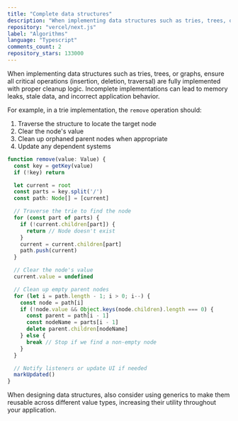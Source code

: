 ```yaml
---
title: "Complete data structures"
description: "When implementing data structures such as tries, trees, or graphs, ensure all critical operations (insertion, deletion, traversal) are fully implemented with proper cleanup logic. Incomplete implementations can lead to memory leaks, stale data, and incorrect application behavior."
repository: "vercel/next.js"
label: "Algorithms"
language: "Typescript"
comments_count: 2
repository_stars: 133000
---
```


When implementing data structures such as tries, trees, or graphs, ensure all critical operations (insertion, deletion, traversal) are fully implemented with proper cleanup logic. Incomplete implementations can lead to memory leaks, stale data, and incorrect application behavior.

For example, in a trie implementation, the `remove` operation should:
1. Traverse the structure to locate the target node
2. Clear the node's value
3. Clean up orphaned parent nodes when appropriate
4. Update any dependent systems

```typescript
function remove(value: Value) {
  const key = getKey(value)
  if (!key) return

  let current = root
  const parts = key.split('/')
  const path: Node[] = [current]

  // Traverse the trie to find the node
  for (const part of parts) {
    if (!current.children[part]) {
      return // Node doesn't exist
    }
    current = current.children[part]
    path.push(current)
  }

  // Clear the node's value
  current.value = undefined

  // Clean up empty parent nodes
  for (let i = path.length - 1; i > 0; i--) {
    const node = path[i]
    if (!node.value && Object.keys(node.children).length === 0) {
      const parent = path[i - 1]
      const nodeName = parts[i - 1]
      delete parent.children[nodeName]
    } else {
      break // Stop if we find a non-empty node
    }
  }

  // Notify listeners or update UI if needed
  markUpdated()
}
```

When designing data structures, also consider using generics to make them reusable across different value types, increasing their utility throughout your application.